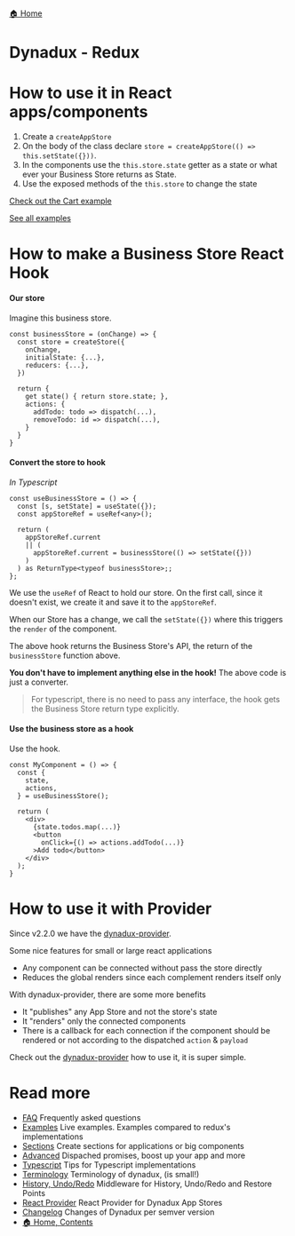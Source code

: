 [🏠 Home](../README.md)

# Dynadux - Redux

# How to use it in React apps/components

1. Create a `createAppStore`
2. On the body of the class declare `store = createAppStore(() => this.setState({}))`.
3. In the components use the `this.store.state` getter as a state or what ever your Business Store returns as State.
4. Use the exposed methods of the `this.store` to change the state

[Check out the Cart example](https://codesandbox.io/s/awesome-wozniak)

[See all examples](./Examples.md)

# How to make a Business Store React Hook

#### Our store

Imagine this business store.

```
const businessStore = (onChange) => {
  const store = createStore({
    onChange,
    initialState: {...},
    reducers: {...},
  })
  
  return {
    get state() { return store.state; },
    actions: {
      addTodo: todo => dispatch(...),
      removeTodo: id => dispatch(...),
    }
  }
} 

```

#### Convert the store to hook 
_In Typescript_

```
const useBusinessStore = () => {
  const [s, setState] = useState({});
  const appStoreRef = useRef<any>();

  return (
    appStoreRef.current
    || (
      appStoreRef.current = businessStore(() => setState({}))
    )
  ) as ReturnType<typeof businessStore>;;
};

```

We use the `useRef` of React to hold our store. On the first call, since it doesn't exist, we create it and save it to the `appStoreRef`.

When our Store has a change, we call the `setState({})` where this triggers the `render` of the component. 

The above hook returns the Business Store's API, the return of the `businessStore` function above.

**You don't have to implement anything else in the hook!** The above code is just a converter. 

> For typescript, there is no need to pass any interface, the hook gets the Business Store return type explicitly.

#### Use the business store as a hook 

Use the hook.

```
const MyComponent = () => {
  const {
    state,
    actions,
  } = useBusinessStore();
  
  return (
    <div>
      {state.todos.map(...)}
      <button
        onClick={() => actions.addTodo(...)}
      >Add todo</button>
    </div>
  );
}
```

# How to use it with Provider

Since v2.2.0 we have the [dynadux-provider](https://github.com/aneldev/dynadux-provider).

Some nice features for small or large react applications
- Any component can be connected without pass the store directly
- Reduces the global renders since each complement renders itself only

With dynadux-provider, there are some more benefits
- It "publishes" any App Store and not the store's state
- It "renders" only the connected components
- There is a callback for each connection if the component should be rendered or not according to the dispatched `action` & `payload` 

Check out the [dynadux-provider](https://github.com/aneldev/dynadux-provider) how to use it, it is super simple.

# Read more 

- [FAQ](./FAQ.md) Frequently asked questions
- [Examples](./Examples.md) Live examples. Examples compared to redux's implementations
- [Sections](./Sections.md) Create sections for applications or big components
- [Advanced](./Advanced.md) Dispached promises, boost up your app and more
- [Typescript](./doc/Typescript.md) Tips for Typescript implementations
- [Terminology](./Terminology.md) Terminology of dynadux, (is small!)
- [History, Undo/Redo](https://github.com/aneldev/dynadux-history-middleware) Middleware for History, Undo/Redo and Restore Points
- [React Provider](https://github.com/aneldev/dynadux-provider) React Provider for Dynadux App Stores
- [Changelog](./Changelog.md) Changes of Dynadux per semver version
- [🏠 Home, Contents](../README.md#table-of-contents)

